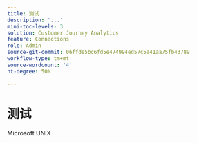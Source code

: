 ```yaml
---
title: 测试
description: '...'
mini-toc-levels: 3
solution: Customer Journey Analytics
feature: Connections
role: Admin
source-git-commit: 06ffde5bc6fd5e474994ed57c5a41aa75fb43789
workflow-type: tm+mt
source-wordcount: '4'
ht-degree: 50%

---
```



# 测试

Microsoft
UNIX
